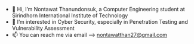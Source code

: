 - 👋 Hi, I’m Nontawat Thanundonsuk, a Computer Engineering student at Sirindhorn International Institute of Technology
- 👀 I’m interested in Cyber Security, especially in Penetration Testing and Vulnerability Assessment
- 📫 You can reach me via email --> nontawatthan27@gmail.com

<!---
Ra1sEr27/Ra1sEr27 is a ✨ special ✨ repository because its `README.md` (this file) appears on your GitHub profile.
You can click the Preview link to take a look at your changes.
--->
